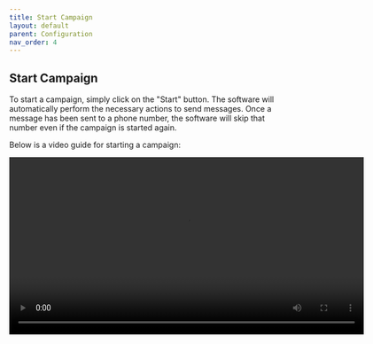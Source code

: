 ```yaml
---
title: Start Campaign
layout: default
parent: Configuration
nav_order: 4
---
```


## Start Campaign

To start a campaign, simply click on the "Start" button. The software will automatically perform the necessary actions to send messages. Once a message has been sent to a phone number, the software will skip that number even if the campaign is started again.

Below is a video guide for starting a campaign:

<video controls width="640">
  <source src="https://solutions-guru-india.s3.ap-south-1.amazonaws.com/DOCUMENTATIONS/WHATSAPP-BULK-SENDER/start-campaign.mp4" type="video/mp4">
  Your browser does not support the video tag.
</video>